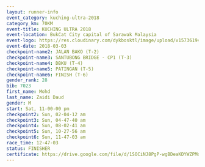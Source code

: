 ```yaml
--- 
layout: runner-info 
event_category: kuching-ultra-2018 
category_km: 70KM 
event-title: KUCHING ULTRA 2018 
event-location: BukCat City capital of Sarawak Malaysia 
event-logo: https://res.cloudinary.com/dykbosktl/image/upload/v1573619473/Logo/kuching-ultra-2018-logo_tlpvm5.png 
event-date: 2018-03-03 
checkpoint-name2: JALAN BAKO (T-2) 
checkpoint-name3: SANTUBONG BRIDGE - CP1 (T-3) 
checkpoint-name4: DBKU (T-4) 
checkpoint-name5: PATINGAN (T-5) 
checkpoint-name6: FINISH (T-6) 
gender_rank: 28
bib: 7023
first_name: Mohd
last_name: Zaidi Daud
gender: M
start: Sat, 11-00-00 pm
checkpoint2: Sun, 02-04-12 am
checkpoint3: Sun, 04-47-40 am
checkpoint4: Sun, 08-02-41 am
checkpoint5: Sun, 10-27-56 am
checkpoint6: Sun, 11-47-03 am
race_time: 12-47-03
status: FINISHER
certificate: https://drive.google.com/file/d/1SOCiNJ8PgP-wgBDeaKDYWZPMoarP1TOS/view?usp=sharing","CERTIFICATE")
--- 
```

